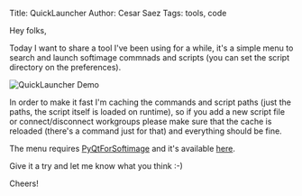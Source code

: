 Title: QuickLauncher
Author: Cesar Saez
Tags: tools, code

Hey folks,

Today I want to share a tool I've been using for a while, it's a simple
menu to search and launch softimage commnads and scripts (you can set
the script directory on the preferences).

![QuickLauncher Demo]({filename}images/quicklauncher.gif "QuickLauncher Demo")

In order to make it fast I'm caching the commands and script paths (just
the paths, the script itself is loaded on runtime), so if you add a new
script file or connect/disconnect workgroups please make sure that the
cache is reloaded (there's a command just for that) and everything
should be fine.

The menu requires [PyQtForSoftimage][1] and it's available [here][2].

Give it a try and let me know what you think :-)

Cheers!

[1]: http://github.com/caron/PyQtForSoftimage
[2]: http://github.com/csaez/quicklauncher
